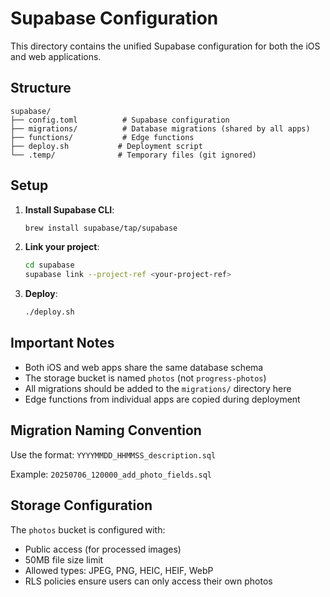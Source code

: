 # Supabase Configuration

This directory contains the unified Supabase configuration for both the iOS and web applications.

## Structure

```
supabase/
├── config.toml          # Supabase configuration
├── migrations/          # Database migrations (shared by all apps)
├── functions/           # Edge functions
├── deploy.sh           # Deployment script
└── .temp/              # Temporary files (git ignored)
```

## Setup

1. **Install Supabase CLI**:
   ```bash
   brew install supabase/tap/supabase
   ```

2. **Link your project**:
   ```bash
   cd supabase
   supabase link --project-ref <your-project-ref>
   ```

3. **Deploy**:
   ```bash
   ./deploy.sh
   ```

## Important Notes

- Both iOS and web apps share the same database schema
- The storage bucket is named `photos` (not `progress-photos`)
- All migrations should be added to the `migrations/` directory here
- Edge functions from individual apps are copied during deployment

## Migration Naming Convention

Use the format: `YYYYMMDD_HHMMSS_description.sql`

Example: `20250706_120000_add_photo_fields.sql`

## Storage Configuration

The `photos` bucket is configured with:
- Public access (for processed images)
- 50MB file size limit
- Allowed types: JPEG, PNG, HEIC, HEIF, WebP
- RLS policies ensure users can only access their own photos